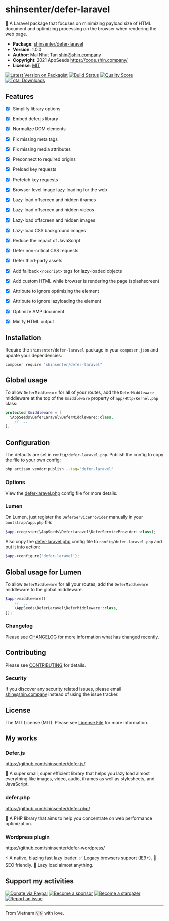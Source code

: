 # shinsenter/defer-laravel

🚀 A Laravel package that focuses on minimizing payload size of HTML document and optimizing processing on the browser when rendering the web page.

- **Package**: [shinsenter/defer-laravel](https://packagist.org/packages/shinsenter/defer-laravel)
- **Version**: 1.0.0
- **Author**: Mai Nhut Tan <shin@shin.company>
- **Copyright**: 2021 AppSeeds <https://code.shin.company/>
- **License**: [MIT](https://raw.githubusercontent.com/shinsenter/defer-laravel/master/LICENSE)

[![Latest Version on Packagist](https://img.shields.io/packagist/v/shinsenter/defer-laravel.svg?style=flat-square)](https://packagist.org/packages/shinsenter/defer-laravel)
[![Build Status](https://img.shields.io/travis/shinsenter/defer-laravel/master.svg?style=flat-square)](https://travis-ci.org/shinsenter/defer-laravel)
[![Quality Score](https://img.shields.io/scrutinizer/g/shinsenter/defer-laravel.svg?style=flat-square)](https://scrutinizer-ci.com/g/shinsenter/defer-laravel)
[![Total Downloads](https://img.shields.io/packagist/dt/shinsenter/defer-laravel.svg?style=flat-square)](https://packagist.org/packages/shinsenter/defer-laravel)


## Features

- [x] Simplify library options
- [x] Embed defer.js library
- [x] Normalize DOM elements
- [x] Fix missing meta tags
- [x] Fix missing media attributes
- [x] Preconnect to required origins
- [x] Preload key requests
- [x] Prefetch key requests
- [x] Browser-level image lazy-loading for the web
- [x] Lazy-load offscreen and hidden iframes
- [x] Lazy-load offscreen and hidden videos
- [x] Lazy-load offscreen and hidden images
- [x] Lazy-load CSS background images
- [x] Reduce the impact of JavaScript
- [x] Defer non-critical CSS requests
- [x] Defer third-party assets
- [x] Add fallback `<noscript>` tags for lazy-loaded objects
- [x] Add custom HTML while browser is rendering the page (splashscreen)
- [x] Attribute to ignore optimizing the element
- [x] Attribute to ignore lazyloading the element
- [x] Optimize AMP document
- [x] Minify HTML output


## Installation

Require the `shinsenter/defer-laravel` package in your `composer.json` and update your dependencies:
```sh
composer require "shinsenter/defer-laravel"
```


## Global usage

To allow `DeferMiddleware` for all of your routes, add the `DeferMiddleware` middleware at the top of the `$middleware` property of  `app/Http/Kernel.php` class:

```php
protected $middleware = [
  \AppSeeds\DeferLaravel\DeferMiddleware::class,
    // ...
];
```


## Configuration

The defaults are set in `config/defer-laravel.php`. Publish the config to copy the file to your own config:
```sh
php artisan vendor:publish --tag="defer-laravel"
```


### Options

View the [defer-laravel.php](https://github.com/shinsenter/defer-laravel/blob/master/config/defer-laravel.php) config file for more details.


### Lumen

On Lumen, just register the `DeferServiceProvider` manually in your `bootstrap/app.php` file:

```php
$app->register(\AppSeeds\DeferLaravel\DeferServiceProvider::class);
```

Also copy the [defer-laravel.php](https://github.com/shinsenter/defer-laravel/blob/master/config/defer-laravel.php) config file to `config/defer-laravel.php` and put it into action:

```php
$app->configure('defer-laravel');
```


## Global usage for Lumen

To allow `DeferMiddleware` for all your routes, add the `DeferMiddleware` middleware to the global middleware.

```php
$app->middleware([
    // ...
    \AppSeeds\DeferLaravel\DeferMiddleware::class,
]);
```


### Changelog

Please see [CHANGELOG](CHANGELOG.md) for more information what has changed recently.


## Contributing

Please see [CONTRIBUTING](CONTRIBUTING.md) for details.


### Security

If you discover any security related issues, please email shin@shin.company instead of using the issue tracker.


## License

The MIT License (MIT). Please see [License File](LICENSE.md) for more information.


## My works


### Defer.js

https://github.com/shinsenter/defer.js/

🥇 A super small, super efficient library that helps you lazy load almost everything like images, video, audio, iframes as well as stylesheets, and JavaScript.


### defer.php

https://github.com/shinsenter/defer.php/

🚀 A PHP library that aims to help you concentrate on web performance optimization.


### Wordpress plugin

https://github.com/shinsenter/defer-wordpress/

⚡️ A native, blazing fast lazy loader. ✅ Legacy browsers support (IE9+). 💯 SEO friendly. 🧩 Lazy load almost anything.


## Support my activities

[![Donate via Paypal](https://img.shields.io/badge/Donate-Paypal-blue)](https://www.paypal.me/shinsenter)
[![Become a sponsor](https://img.shields.io/badge/Donate-Patreon-orange)](https://www.patreon.com/appseeds)
[![Become a stargazer](https://img.shields.io/badge/Support-Stargazer-yellow)](https://github.com/shinsenter/defer.php/stargazers)
[![Report an issue](https://img.shields.io/badge/Support-Issues-green)](https://github.com/shinsenter/defer.php/issues/new)


* * *

From Vietnam 🇻🇳 with love.

